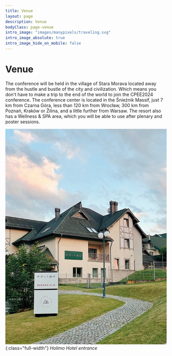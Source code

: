 ```yaml
---
title: Venue
layout: page
description: Venue
bodyClass: page-venue
intro_image: "images/manypixels/traveling.svg"
intro_image_absolute: true
intro_image_hide_on_mobile: false
---
```


# Venue 

The conference will be held in the village of Stara Morava located away from the hustle and bustle of the city and
civilization. Which means you don't have to make a trip to the end of the world to join the CPEE2024 conference.
The conference center is located in the Śnieżnik Massif, just 7 km from Czarna Góra, less than 120 km from
Wrocław, 300 km from Poznań, Kraków or Žilina, and a little further from Warsaw. The resort also has a Wellness &
SPA area, which you will be able to use after plenary and poster sessions.

![Holimo Hotel entrance](/images/photos/holimo-hotel-w-gorach-z-basenem-stronie-slaskie-3.jpg){:class="full-width"}
*Holimo Hotel entrance*

